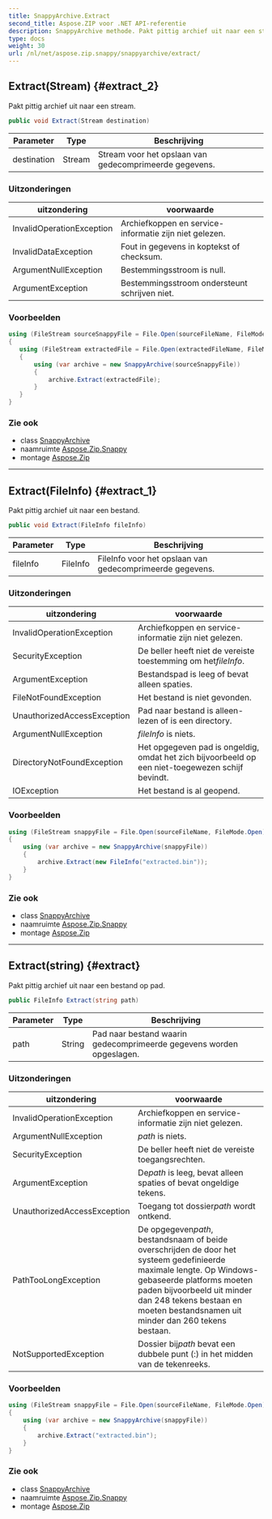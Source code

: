 ```yaml
---
title: SnappyArchive.Extract
second_title: Aspose.ZIP voor .NET API-referentie
description: SnappyArchive methode. Pakt pittig archief uit naar een stream.
type: docs
weight: 30
url: /nl/net/aspose.zip.snappy/snappyarchive/extract/
---
```

## Extract(Stream) {#extract_2}

Pakt pittig archief uit naar een stream.

```csharp
public void Extract(Stream destination)
```

| Parameter | Type | Beschrijving |
| --- | --- | --- |
| destination | Stream | Stream voor het opslaan van gedecomprimeerde gegevens. |

### Uitzonderingen

| uitzondering | voorwaarde |
| --- | --- |
| InvalidOperationException | Archiefkoppen en service-informatie zijn niet gelezen. |
| InvalidDataException | Fout in gegevens in koptekst of checksum. |
| ArgumentNullException | Bestemmingsstroom is null. |
| ArgumentException | Bestemmingsstroom ondersteunt schrijven niet. |

### Voorbeelden

```csharp
using (FileStream sourceSnappyFile = File.Open(sourceFileName, FileMode.Open))
{
   using (FileStream extractedFile = File.Open(extractedFileName, FileMode.Create))
   {
       using (var archive = new SnappyArchive(sourceSnappyFile))
       {
           archive.Extract(extractedFile);
       }
   }
}
```

### Zie ook

* class [SnappyArchive](../)
* naamruimte [Aspose.Zip.Snappy](../../snappyarchive/)
* montage [Aspose.Zip](../../../)

---

## Extract(FileInfo) {#extract_1}

Pakt pittig archief uit naar een bestand.

```csharp
public void Extract(FileInfo fileInfo)
```

| Parameter | Type | Beschrijving |
| --- | --- | --- |
| fileInfo | FileInfo | FileInfo voor het opslaan van gedecomprimeerde gegevens. |

### Uitzonderingen

| uitzondering | voorwaarde |
| --- | --- |
| InvalidOperationException | Archiefkoppen en service-informatie zijn niet gelezen. |
| SecurityException | De beller heeft niet de vereiste toestemming om het*fileInfo*. |
| ArgumentException | Bestandspad is leeg of bevat alleen spaties. |
| FileNotFoundException | Het bestand is niet gevonden. |
| UnauthorizedAccessException | Pad naar bestand is alleen-lezen of is een directory. |
| ArgumentNullException | *fileInfo* is niets. |
| DirectoryNotFoundException | Het opgegeven pad is ongeldig, omdat het zich bijvoorbeeld op een niet-toegewezen schijf bevindt. |
| IOException | Het bestand is al geopend. |

### Voorbeelden

```csharp
using (FileStream snappyFile = File.Open(sourceFileName, FileMode.Open))
{
    using (var archive = new SnappyArchive(snappyFile))
    {
        archive.Extract(new FileInfo("extracted.bin"));
    }
}
```

### Zie ook

* class [SnappyArchive](../)
* naamruimte [Aspose.Zip.Snappy](../../snappyarchive/)
* montage [Aspose.Zip](../../../)

---

## Extract(string) {#extract}

Pakt pittig archief uit naar een bestand op pad.

```csharp
public FileInfo Extract(string path)
```

| Parameter | Type | Beschrijving |
| --- | --- | --- |
| path | String | Pad naar bestand waarin gedecomprimeerde gegevens worden opgeslagen. |

### Uitzonderingen

| uitzondering | voorwaarde |
| --- | --- |
| InvalidOperationException | Archiefkoppen en service-informatie zijn niet gelezen. |
| ArgumentNullException | *path* is niets. |
| SecurityException | De beller heeft niet de vereiste toegangsrechten. |
| ArgumentException | De*path* is leeg, bevat alleen spaties of bevat ongeldige tekens. |
| UnauthorizedAccessException | Toegang tot dossier*path* wordt ontkend. |
| PathTooLongException | De opgegeven*path*, bestandsnaam of beide overschrijden de door het systeem gedefinieerde maximale lengte. Op Windows-gebaseerde platforms moeten paden bijvoorbeeld uit minder dan 248 tekens bestaan en moeten bestandsnamen uit minder dan 260 tekens bestaan. |
| NotSupportedException | Dossier bij*path* bevat een dubbele punt (:) in het midden van de tekenreeks. |

### Voorbeelden

```csharp
using (FileStream snappyFile = File.Open(sourceFileName, FileMode.Open))
{
    using (var archive = new SnappyArchive(snappyFile))
    {
        archive.Extract("extracted.bin");
    }
}
```

### Zie ook

* class [SnappyArchive](../)
* naamruimte [Aspose.Zip.Snappy](../../snappyarchive/)
* montage [Aspose.Zip](../../../)


